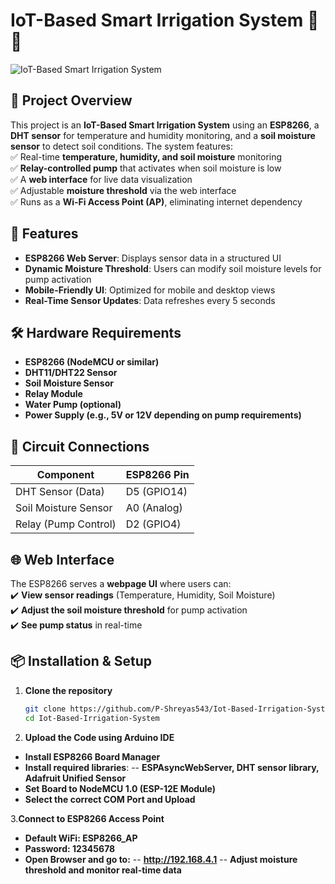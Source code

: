 # IoT-Based Smart Irrigation System 🌱💧

![IoT-Based Smart Irrigation System](https://github.com/user-attachments/assets/b72c420d-f046-4ce2-ac90-a65d5dc42242)

## 📌 Project Overview  
This project is an **IoT-Based Smart Irrigation System** using an **ESP8266**, a **DHT sensor** for temperature and humidity monitoring, and a **soil moisture sensor** to detect soil conditions. The system features:  
✅ Real-time **temperature, humidity, and soil moisture** monitoring  
✅ **Relay-controlled pump** that activates when soil moisture is low  
✅ A **web interface** for live data visualization  
✅ Adjustable **moisture threshold** via the web interface  
✅ Runs as a **Wi-Fi Access Point (AP)**, eliminating internet dependency  

## 🚀 Features  
- **ESP8266 Web Server**: Displays sensor data in a structured UI  
- **Dynamic Moisture Threshold**: Users can modify soil moisture levels for pump activation  
- **Mobile-Friendly UI**: Optimized for mobile and desktop views  
- **Real-Time Sensor Updates**: Data refreshes every 5 seconds  

## 🛠️ Hardware Requirements  
- **ESP8266 (NodeMCU or similar)**  
- **DHT11/DHT22 Sensor**  
- **Soil Moisture Sensor**  
- **Relay Module**  
- **Water Pump (optional)**  
- **Power Supply (e.g., 5V or 12V depending on pump requirements)**  

## 📌 Circuit Connections  
| Component           | ESP8266 Pin  |
|--------------------|-------------|
| DHT Sensor (Data)  | D5 (GPIO14)  |
| Soil Moisture Sensor | A0 (Analog)  |
| Relay (Pump Control) | D2 (GPIO4)   |

## 🌐 Web Interface  
The ESP8266 serves a **webpage UI** where users can:  
✔️ **View sensor readings** (Temperature, Humidity, Soil Moisture)  
✔️ **Adjust the soil moisture threshold** for pump activation  
✔️ **See pump status** in real-time  

## 📦 Installation & Setup  
1. **Clone the repository**  
   ```sh
   git clone https://github.com/P-Shreyas543/Iot-Based-Irrigation-System
   cd Iot-Based-Irrigation-System

2. **Upload the Code using Arduino IDE**
- **Install ESP8266 Board Manager**
- **Install required libraries**:
-- **ESPAsyncWebServer, DHT sensor library, Adafruit Unified Sensor**
- **Set Board to NodeMCU 1.0 (ESP-12E Module)**
- **Select the correct COM Port and Upload**

3.**Connect to ESP8266 Access Point**
- **Default WiFi: ESP8266_AP**
- **Password: 12345678**
- **Open Browser and go to:**
-- **http://192.168.4.1**
-- **Adjust moisture threshold and monitor real-time data**


